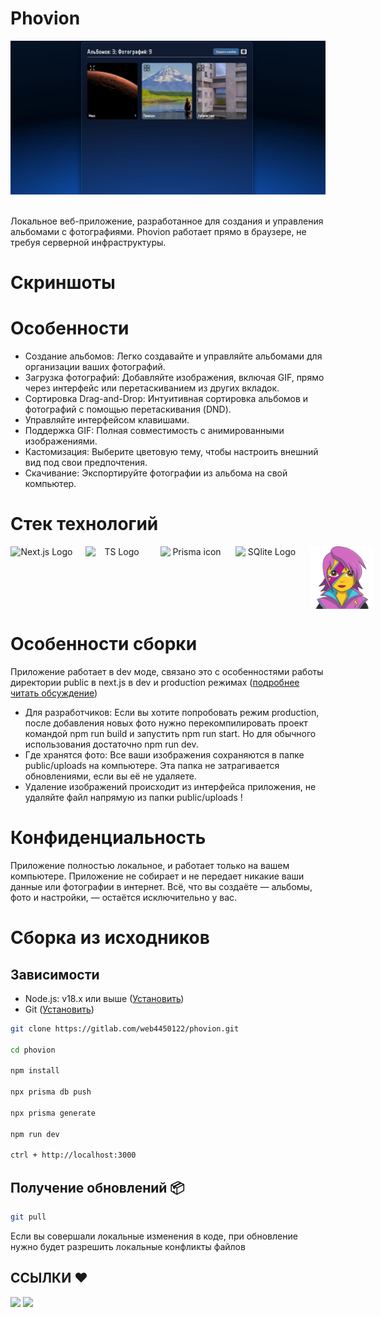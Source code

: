 # Phovion

<div align="center"> <img src="./preview/phovion-preview.webp"> </div>
<br>

Локальное веб-приложение, разработанное для создания и управления альбомами с фотографиями. Phovion работает прямо в браузере, не требуя серверной инфраструктуры.

# Скриншоты

<!-- <div align="center" style="display: flex; align-items: center;">
  <img src="./preview/handle-drop.webp" alt="1" width="200" height="200">
  <img src="./preview/settings-modal.webp" alt="2" width="200" height="200">
  <img src="./preview/page-pick-album.webp" alt="3" width="200" height="200">
  <img src="./preview/photo-picker.webp" alt="4" width="200" height="200">
</div> -->

# Особенности

- Создание альбомов: Легко создавайте и управляйте альбомами для организации ваших фотографий.
- Загрузка фотографий: Добавляйте изображения, включая GIF, прямо через интерфейс или перетаскиванием из других вкладок.
- Сортировка Drag-and-Drop: Интуитивная сортировка альбомов и фотографий с помощью перетаскивания (DND).
- Управляйте интерфейсом клавишами.
- Поддержка GIF: Полная совместимость с анимированными изображениями.
- Кастомизация: Выберите цветовую тему, чтобы настроить внешний вид под свои предпочтения.
- Скачивание: Экспортируйте фотографии из альбома на свой компьютер.

# Стек технологий

<div align="center" style="display: flex; align-items: center;">
  <img src="https://cdn.simpleicons.org/nextdotjs/000?width=40" alt="Next.js Logo" width="100" height="100" style="fill:#000000" />
  <span style="margin: 0 10px; font-size: 24px;"> </span>
  <img src="https://upload.wikimedia.org/wikipedia/commons/4/4c/Typescript_logo_2020.svg" alt="TS Logo" width="100" height="100">
  <span style="margin: 0 10px; font-size: 24px;"> </span>
  <img src="https://cdn.simpleicons.org/prisma" width="100" height="100" alt="Prisma icon"/>
  <span style="margin: 0 10px; font-size: 24px;"> </span>
  <img src="https://upload.wikimedia.org/wikipedia/commons/thumb/3/38/SQLite370.svg/2560px-SQLite370.svg.png" alt="SQlite Logo" width="100" height="100">
  <span style="margin: 0 10px; font-size: 24px;"> </span>
  <img src="https://raw.githubusercontent.com/emotion-js/emotion/main/emotion.png" alt="emotion.js" width="100" height="100">
  <span style="margin: 0 10px; font-size: 24px;"> </span>
</div>

# Особенности сборки

Приложение работает в dev моде, связано это с особенностями работы директории public в next.js в dev и production режимах ([подробнее читать обсуждение](https://github.com/vercel/next.js/discussions/18005))

- Для разработчиков: Если вы хотите попробовать режим production, после добавления новых фото нужно перекомпилировать проект командой npm run build и запустить npm run start. Но для обычного использования достаточно npm run dev.
- Где хранятся фото: Все ваши изображения сохраняются в папке public/uploads на компьютере. Эта папка не затрагивается обновлениями, если вы её не удаляете.
- Удаление изображений происходит из интерфейса приложения, не удаляйте файл напрямую из папки public/uploads !

# Конфиденциальность

Приложение полностью локальное, и работает только на вашем компьютере.
Приложение не собирает и не передает никакие ваши данные или фотографии в интернет. Всё, что вы создаёте — альбомы, фото и настройки, — остаётся исключительно у вас.

# Сборка из исходников

## Зависимости

- Node.js: v18.x или выше ([Установить](https://nodejs.org/en))
- Git ([Установить](https://git-scm.com/downloads/win))

```bash
git clone https://gitlab.com/web4450122/phovion.git

cd phovion

npm install

npx prisma db push

npx prisma generate

npm run dev

ctrl + http://localhost:3000
```

## Получение обновлений 📦

```bash
git pull
```

Если вы совершали локальные изменения в коде, при обновление нужно будет разрешить локальные конфликты файлов

## ССЫЛКИ ❤️

[<img src="https://gitlab.com/prolinux410/owl_dots/-/raw/main/.img/git_tg.png?ref_type=heads" width="100">](https://t.me/ancient_nevionn)
[<img src="https://gitlab.com/prolinux410/owl_dots/-/raw/main/.img/git_coffee.png?ref_type=heads" width="100">](https://www.donationalerts.com/r/nevion)

